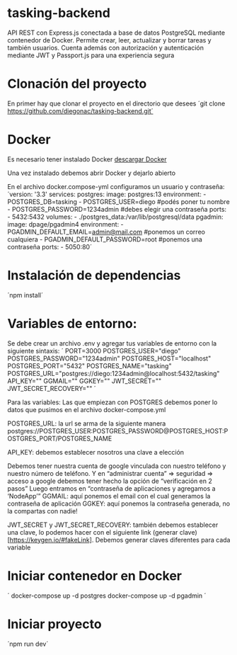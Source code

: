 # tasking-backend
API REST con Express.js conectada a base de datos PostgreSQL mediante contenedor de Docker. Permite crear, leer, actualizar y borrar tareas y también usuarios. Cuenta además con autorización y autenticación mediante JWT y Passport.js para una experiencia segura

# Clonación del proyecto
En primer hay que clonar el proyecto en el directorio que desees
´git clone https://github.com/diegonac/tasking-backend.git´

# Docker
Es necesario tener instalado Docker [descargar Docker](https://www.docker.com/products/docker-desktop/)

Una vez instalado debemos abrir Docker y dejarlo abierto

En el archivo docker.compose-yml configuramos un usuario y contraseña:
´version: '3.3'
services:
  postgres:
    image: postgres:13
    environment:
      - POSTGRES_DB=tasking
      - POSTGRES_USER=diego #podés poner tu nombre
      - POSTGRES_PASSWORD=1234admin #debes elegir una contraseña
    ports:
      - 5432:5432
    volumes:
      - ./postgres_data:/var/lib/postgresql/data
  pgadmin:
    image: dpage/pgadmin4
    environment:
      - PGADMIN_DEFAULT_EMAIL=admin@mail.com #ponemos un correo cualquiera
      - PGADMIN_DEFAULT_PASSWORD=root #ponemos una contraseña
    ports:
      - 5050:80´

# Instalación de dependencias
´npm install´

# Variables de entorno:
Se debe crear un archivo .env y agregar tus variables de entorno con la siguiente sintaxis:
´
PORT=3000
POSTGRES_USER="diego" 
POSTGRES_PASSWORD="1234admin"
POSTGRES_HOST="localhost"
POSTGRES_PORT="5432"
POSTGRES_NAME="tasking"
POSTGRES_URL="postgres://diego:1234admin@localhost:5432/tasking"
API_KEY=""
GGMAIL=""
GGKEY=""
JWT_SECRET=""
JWT_SECRET_RECOVERY=""
´

Para las variables:
Las que empiezan con POSTGRES debemos poner lo datos que pusimos en el archivo docker-compose.yml

POSTGRES_URL: la url se arma de la siguiente manera postgres://POSTGRES_USER:POSTGRES_PASSWORD@POSTGRES_HOST:POSTGRES_PORT/POSTGRES_NAME

API_KEY: debemos establecer nosotros una clave a elección

Debemos tener nuestra cuenta de google vinculada con nuestro teléfono y nuestro número de teléfono. Y en “administrar cuenta” ⇒ seguridad ⇒ acceso a google debemos tener hecho la opción de “verificación en 2 pasos”
Luego entramos en “contraseña de aplicaciones y agregamos a ‘NodeApp’”
GGMAIL: aquí ponemos el email con el cual generamos la contraseña de aplicación
GGKEY: aquí ponemos la contraseña generada, no la compartas con nadie!

JWT_SECRET y JWT_SECRET_RECOVERY: también debemos establecer una clave, lo podemos hacer con el siguiente link (generar clave)[https://keygen.io/#fakeLink]. Debemos generar claves diferentes para cada variable

# Iniciar contenedor en Docker
´
docker-compose up -d postgres
docker-compose up -d pgadmin
´
# Iniciar proyecto
´npm run dev´

